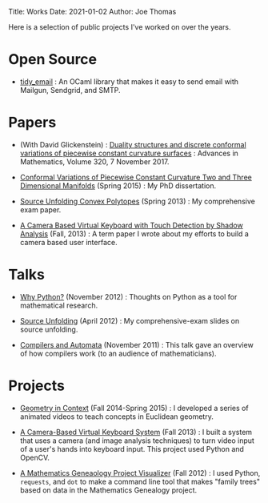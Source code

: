 Title: Works
Date: 2021-01-02
Author: Joe Thomas

Here is a selection of public projects I've worked on over the years.

# Open Source

* [tidy_email](https://github.com/jsthomas/tidy_email) : An OCaml
  library that makes it easy to send email with Mailgun, Sendgrid, and
  SMTP.

# Papers

* (With David Glickenstein) : [Duality structures and discrete conformal variations of piecewise constant curvature surfaces](http://www.sciencedirect.com/science/article/pii/S0001870816314682) : Advances in Mathematics, Volume 320, 7 November 2017.

* [Conformal Variations of Piecewise Constant Curvature Two and Three Dimensional Manifolds]({static}/docs/geometry/dissertation.pdf) (Spring 2015) : My PhD dissertation.

* [Source Unfolding Convex Polytopes]({static}/docs/geometry/unfolding.pdf) (Spring 2013) : My comprehensive exam paper.

* [A Camera Based Virtual Keyboard with Touch Detection by Shadow Analysis]({static}/docs/vkeyboard/vkeyboard.pdf)
  (Fall, 2013) : A term paper I wrote about my efforts to build a
  camera based user interface.

# Talks

* [Why Python?]({static}/docs/talks/whypython.pdf) (November 2012) :
  Thoughts on Python as a tool for mathematical research.

* [Source Unfolding]({static}/docs/talks/unfolding.pdf) (April 2012)
          : My comprehensive-exam slides on source unfolding.

* [Compilers and Automata]({static}/docs/talks/compilers.pdf)
  (November 2011) : This talk gave an overview of how compilers work
  (to an audience of mathematicians).

# Projects

* [Geometry in Context](http://geometry-in-context.github.io/) (Fall
  2014-Spring 2015) : I developed a series of animated videos to teach
  concepts in Euclidean geometry.

* [A Camera-Based Virtual Keyboard
  System]({filename}../vkeyboard.md) (Fall 2013) : I built a system that uses a
  camera (and image analysis techniques) to turn video input of a
  user's hands into keyboard input. This project used Python and
  OpenCV.

* [A Mathematics Geneaology Project
  Visualizer]({filename}../mgptree.md) (Fall 2012) : I used Python,
  `requests`, and `dot` to make a command line tool that makes "family
  trees" based on data in the Mathematics Genealogy project.
